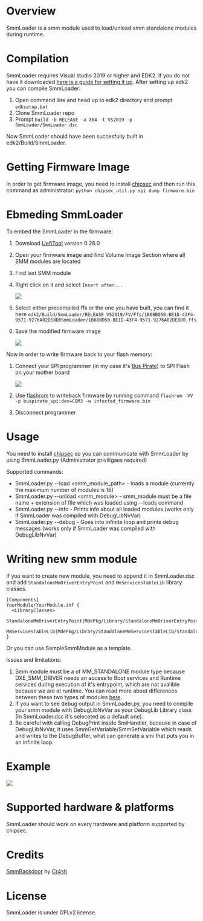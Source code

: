 # Overview

SmmLoader is a smm module used to load/unload smm standalone modules during runtime.

# Compilation

SmmLoader requires Visual studio 2019 or higher and EDK2. If you do not have it downloaded [here is a guide for setting it up](https://github.com/tianocore/tianocore.github.io/wiki/Getting-Started-with-EDK-II). After setting up edk2 you can compile SmmLoader:

1. Open command line and head up to edk2 directory and prompt `edksetup.bat`
2. Clone SmmLoader repo
3. Prompt `build -b RELEASE -a X64 -t VS2019 -p SmmLoader/SmmLoader.dsc `

Now SmmLoader should have been succesfully built in edk2/Build/SmmLoader.

# Getting Firmware Image

In order to get firmware image, you need to install [chipsec](https://github.com/chipsec/chipsec) and then run this command as administrator: `python chipsec_util.py spi dump firmware.bin`

# Ebmeding SmmLoader

To embed the SmmLoader in the firmware:

1. Download [UefiTool](https://github.com/LongSoft/UEFITool/releases/tag/0.28.0) version 0.28.0

2. Open your firmware image and find Volume Image Section where all SMM modules are located

3. Find last SMM module

4. Right click on it and select `Insert after...`

   ![](./Images/1.png)

5. Select either precompiled ffs or the one you have built, you can find it here `edk2/Build/SmmLoader/RELEASE_VS2019/FV/Ffs/1B68BD50-BE1D-43F4-9571-9276A02DE8D0SmmLoader/1B68BD50-BE1D-43F4-9571-9276A02DE8D0.ffs`

6. Save the modified firmware image

   ![](./Images/2.png)

Now in order to write firmware back to your flash memory:

1. Connect your SPI programmer (in my case it's [Bus Pirate](http://dangerousprototypes.com/docs/Bus_Pirate)) to SPI Flash on your mother board 

   ![](./Images/3.jpg)

2. Use [flashrom](https://www.flashrom.org/Flashrom) to writeback firmware by running command `flashrom -VV -p buspirate_spi:dev=COM3 -w infected_firmware.bin` 

3. Disconnect programmer

# Usage

You need to install [chipsec](https://github.com/chipsec/chipsec) so you can communicate with SmmLoader by using SmmLoader.py (Administrator priviligaes required)

Supported commands:

  * SmmLoader.py --load <smm_module_path> - loads a module (currently the maximum number of modules is 16)
  * SmmLoader.py --unload <smm_module> - smm_module must be a file name + extension of file which was loaded using --loads command
  * SmmLoader.py --info - Prints info about all loaded modules (works only if SmmLoader was compiled with DebugLibNvVar)
  * SmmLoader.py --debug - Goes into infinite loop and prints debug messages (works only if SmmLoader was compiled with DebugLibNvVar)

# Writing new smm module

If you want to create new module, you need to append it in SmmLoader.dsc and add `StandaloneMmDriverEntryPoint` and `MmServicesTableLib` library classes.

```
[Components] 
YourModule/YourModule.inf {
  <LibraryClasses>
   StandaloneMmDriverEntryPoint|MdePkg/Library/StandaloneMmDriverEntryPoint/StandaloneMmDriverEntryPoint.inf
   MmServicesTableLib|MdePkg/Library/StandaloneMmServicesTableLib/StandaloneMmServicesTableLib.inf
}
```

Or you can use SampleSmmModule as a template.

Issues and limitations:

1. Smm module must be a of MM_STANDALONE module type because DXE_SMM_DRIVER needs an access to Boot services and Runtime services during execution of it's entrypoint, which are not avalible because we are at runtime. You can read more about differences between these two types of modules [here](https://microsoft.github.io/mu/dyn/mu_feature_mm_supv/MmSupervisorPkg/Docs/StandaloneMmOverview/standalone_mm_framework/).
2. If you want to see debug output in SmmLoader.py, you need to compile your smm module with DebugLibNvVar as your DebugLib Library class (In SmmLoader.dsc it's seleceted as a default one).
3. Be careful with calling DebugPrint inside SmiHandler, because in case of DebugLibNvVar, it uses SmmGetVariable/SmmSetVariable which reads and writes to the DebugBuffer, what can generate a smi that puts you in an infinite loop.

# Example

![](./Images/4.png)

# Supported hardware & platforms

SmmLoader should work on every hardware and platform supported by chipsec.

# Credits

[SmmBackdoor](https://github.com/Cr4sh/SmmBackdoor) by [Cr4sh](http://blog.cr4.sh/p/blog-page.html)

# License

SmmLoader is under GPLv2 license.